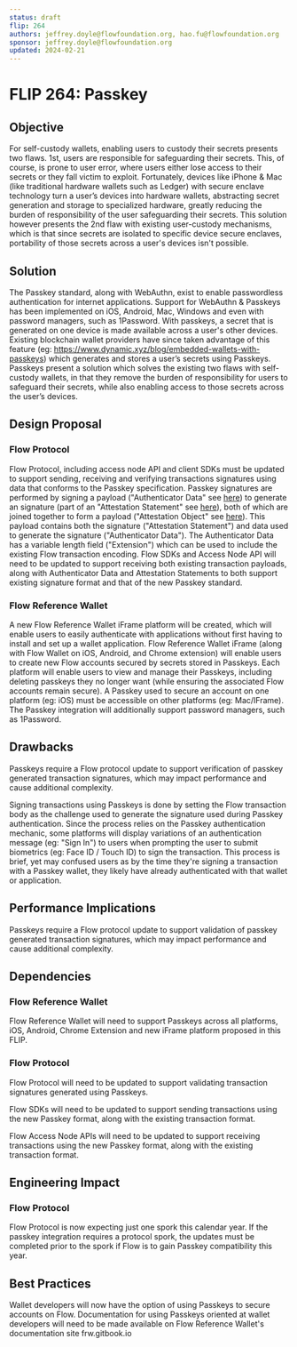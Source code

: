 ```yaml
---
status: draft 
flip: 264
authors: jeffrey.doyle@flowfoundation.org, hao.fu@flowfoundation.org 
sponsor: jeffrey.doyle@flowfoundation.org
updated: 2024-02-21
---
```


# FLIP 264: Passkey

## Objective

For self-custody wallets, enabling users to custody their secrets presents two flaws. 1st, users are responsible for safeguarding their secrets. This, of course, is prone to user error, where users either lose access to their secrets or they fall victim to exploit. Fortunately, devices like iPhone & Mac (like traditional hardware wallets such as Ledger) with secure enclave technology turn a user’s devices into hardware wallets, abstracting secret generation and storage to specialized hardware, greatly reducing the burden of responsibility of the user safeguarding their secrets. This solution however presents the 2nd flaw with existing user-custody mechanisms, which is that since secrets are isolated to specific device secure enclaves, portability of those secrets across a user's devices isn't possible.

## Solution

The Passkey standard, along with WebAuthn, exist to enable passwordless authentication for internet applications. Support for WebAuthn & Passkeys has been implemented on iOS, Android, Mac, Windows and even with password managers, such as 1Password. With passkeys, a secret that is generated on one device is made available across a user's other devices. Existing blockchain wallet providers have since taken advantage of this feature (eg: https://www.dynamic.xyz/blog/embedded-wallets-with-passkeys) which generates and stores a user’s secrets using Passkeys. Passkeys present a solution which solves the existing two flaws with self-custody wallets, in that they remove the burden of responsibility for users to safeguard their secrets, while also enabling access to those secrets across the user’s devices.

## Design Proposal

### Flow Protocol
 
Flow Protocol, including access node API and client SDKs must be updated to support sending, receiving and verifying transactions signatures using data that conforms to the Passkey specification. Passkey signatures are performed by signing a payload ("Authenticator Data" see [here](https://www.w3.org/TR/webauthn-2/#sctn-authenticator-data)) to generate an signature (part of an "Attestation Statement" see [here](https://www.w3.org/TR/webauthn-2/#sctn-attestation-formats)), both of which are joined together to form a payload ("Attestation Object" see [here](https://www.w3.org/TR/webauthn-2/#sctn-attestation)). This payload contains both the signature ("Attestation Statement") and data used to generate the signature ("Authenticator Data"). The Authenticator Data has a variable length field ("Extension") which can be used to include the existing Flow transaction encoding. Flow SDKs and Access Node API will need to be updated to support receiving both existing transaction payloads, along with Authenticator Data and Attestation Statements to both support existing signature format and that of the new Passkey standard.

### Flow Reference Wallet

A new Flow Reference Wallet iFrame platform will be created, which will enable users to easily authenticate with applications without first having to install and set up a wallet application. Flow Reference Wallet iFrame (along with Flow Wallet on iOS, Android, and Chrome extension) will enable users to create new Flow accounts secured by secrets stored in Passkeys. Each platform will enable users to view and manage their Passkeys, including deleting passkeys they no longer want (while ensuring the associated Flow accounts remain secure). A Passkey used to secure an account on one platform (eg: iOS) must be accessible on other platforms (eg: Mac/IFrame). The Passkey integration will additionally support password managers, such as 1Password.

## Drawbacks

Passkeys require a Flow protocol update to support verification of passkey generated transaction signatures, which may impact performance and cause additional complexity.

Signing transactions using Passkeys is done by setting the Flow transaction body as the challenge used to generate the signature used during Passkey authentication. Since the process relies on the Passkey authentication mechanic, some platforms will display variations of an authentication message (eg: "Sign In") to users when prompting the user to submit biometrics (eg: Face ID / Touch ID) to sign the transaction. This process is brief, yet may confused users as by the time they're signing a transaction with a Passkey wallet, they likely have already authenticated with that wallet or application.

## Performance Implications

Passkeys require a Flow protocol update to support validation of passkey generated transaction signatures, which may impact performance and cause additional complexity.

## Dependencies

### Flow Reference Wallet

Flow Reference Wallet will need to support Passkeys across all platforms, iOS, Android, Chrome Extension and new iFrame platform proposed in this FLIP.

### Flow Protocol

Flow Protocol will need to be updated to support validating transaction signatures generated using Passkeys. 

Flow SDKs will need to be updated to support sending transactions using the new Passkey format, along with the existing transaction format.

Flow Access Node APIs will need to be updated to support receiving transactions using the new Passkey format, along with the existing transaction format.

## Engineering Impact

### Flow Protocol

Flow Protocol is now expecting just one spork this calendar year. If the passkey integration requires a protocol spork, the updates must be completed prior to the spork if Flow is to gain Passkey compatibility this year.

## Best Practices

Wallet developers will now have the option of using Passkeys to secure accounts on Flow. Documentation for using Passkeys oriented at wallet developers will need to be made available on Flow Reference Wallet's documentation site frw.gitbook.io
